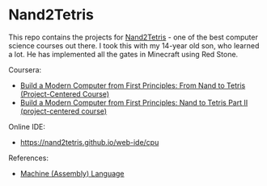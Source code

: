 # Nand2Tetris

This repo contains the projects for [Nand2Tetris](https://www.nand2tetris.org/) - one of the best computer science courses out there. I took this with my 14-year old son, who learned a lot. He has implemented all the gates in Minecraft using Red Stone.

Coursera:
* [Build a Modern Computer from First Principles: From Nand to Tetris (Project-Centered Course)](https://www.coursera.org/learn/build-a-computer)
* [Build a Modern Computer from First Principles: Nand to Tetris Part II (project-centered course)](https://www.coursera.org/learn/nand2tetris2)

Online IDE:
* https://nand2tetris.github.io/web-ide/cpu

References:
* [Machine (Assembly) Language](https://www.csie.ntu.edu.tw/~cyy/courses/introCS/17fall/lectures/handouts/lec08_HackML.pdf)